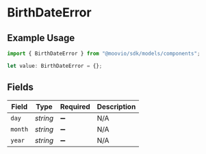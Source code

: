 # BirthDateError

## Example Usage

```typescript
import { BirthDateError } from "@moovio/sdk/models/components";

let value: BirthDateError = {};
```

## Fields

| Field              | Type               | Required           | Description        |
| ------------------ | ------------------ | ------------------ | ------------------ |
| `day`              | *string*           | :heavy_minus_sign: | N/A                |
| `month`            | *string*           | :heavy_minus_sign: | N/A                |
| `year`             | *string*           | :heavy_minus_sign: | N/A                |